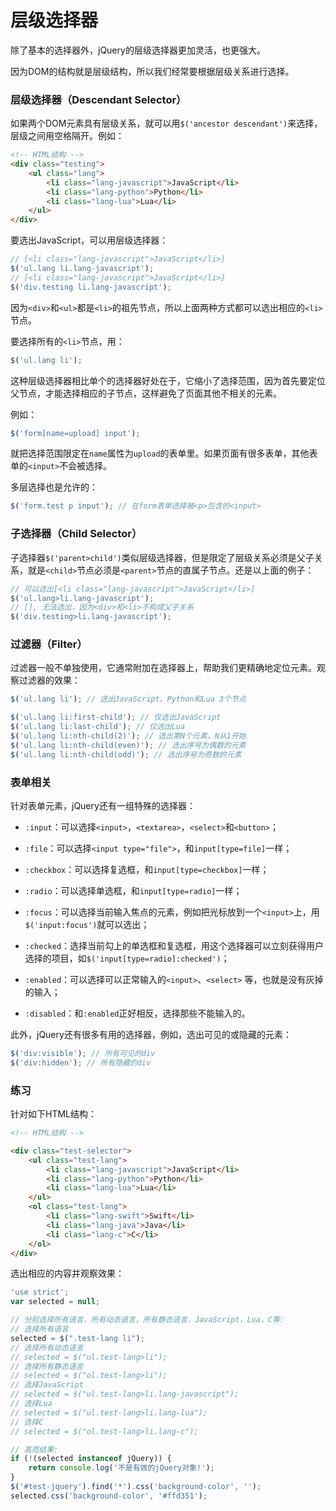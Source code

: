 # 层级选择器

除了基本的选择器外，jQuery的层级选择器更加灵活，也更强大。

因为DOM的结构就是层级结构，所以我们经常要根据层级关系进行选择。

### 层级选择器（Descendant Selector）

如果两个DOM元素具有层级关系，就可以用`$('ancestor descendant')`来选择，层级之间用空格隔开。例如：

```html
<!-- HTML结构 -->
<div class="testing">
    <ul class="lang">
        <li class="lang-javascript">JavaScript</li>
        <li class="lang-python">Python</li>
        <li class="lang-lua">Lua</li>
    </ul>
</div>
```

要选出JavaScript，可以用层级选择器：

```js
// [<li class="lang-javascript">JavaScript</li>]
$('ul.lang li.lang-javascript');
// [<li class="lang-javascript">JavaScript</li>]
$('div.testing li.lang-javascript'); 
```

因为`<div>`和`<ul>`都是`<li>`的祖先节点，所以上面两种方式都可以选出相应的`<li>`节点。

要选择所有的`<li>`节点，用：

```js
$('ul.lang li');
```

这种层级选择器相比单个的选择器好处在于，它缩小了选择范围，因为首先要定位父节点，才能选择相应的子节点，这样避免了页面其他不相关的元素。

例如：

```js
$('form[name=upload] input');
```

就把选择范围限定在`name`属性为`upload`的表单里。如果页面有很多表单，其他表单的`<input>`不会被选择。

多层选择也是允许的：

```js
$('form.test p input'); // 在form表单选择被<p>包含的<input>
```

### 子选择器（Child Selector）

子选择器`$('parent>child')`类似层级选择器，但是限定了层级关系必须是父子关系，就是`<child>`节点必须是`<parent>`节点的直属子节点。还是以上面的例子：

```js
// 可以选出[<li class="lang-javascript">JavaScript</li>]
$('ul.lang>li.lang-javascript'); 
// [], 无法选出，因为<div>和<li>不构成父子关系
$('div.testing>li.lang-javascript'); 
```

### 过滤器（Filter）

过滤器一般不单独使用，它通常附加在选择器上，帮助我们更精确地定位元素。观察过滤器的效果：

```js
$('ul.lang li'); // 选出JavaScript、Python和Lua 3个节点

$('ul.lang li:first-child'); // 仅选出JavaScript
$('ul.lang li:last-child'); // 仅选出Lua
$('ul.lang li:nth-child(2)'); // 选出第N个元素，N从1开始
$('ul.lang li:nth-child(even)'); // 选出序号为偶数的元素
$('ul.lang li:nth-child(odd)'); // 选出序号为奇数的元素
```

### 表单相关

针对表单元素，jQuery还有一组特殊的选择器：

* `:input`：可以选择`<input>`，`<textarea>`，`<select>`和`<button>`；

* `:file`：可以选择`<input type="file">`，和`input[type=file]`一样；

* `:checkbox`：可以选择复选框，和`input[type=checkbox]`一样；

* `:radio`：可以选择单选框，和`input[type=radio]`一样；

* `:focus`：可以选择当前输入焦点的元素，例如把光标放到一个`<input>`上，用`$('input:focus')`就可以选出；

* `:checked`：选择当前勾上的单选框和复选框，用这个选择器可以立刻获得用户选择的项目，如`$('input[type=radio]:checked')`；

* `:enabled`：可以选择可以正常输入的`<input>`、`<select>` 等，也就是没有灰掉的输入；

* `:disabled`：和`:enabled`正好相反，选择那些不能输入的。

此外，jQuery还有很多有用的选择器，例如，选出可见的或隐藏的元素：

```js
$('div:visible'); // 所有可见的div
$('div:hidden'); // 所有隐藏的div
```

### 练习

针对如下HTML结构：

```html
<!-- HTML结构 -->

<div class="test-selector">
    <ul class="test-lang">
        <li class="lang-javascript">JavaScript</li>
        <li class="lang-python">Python</li>
        <li class="lang-lua">Lua</li>
    </ul>
    <ol class="test-lang">
        <li class="lang-swift">Swift</li>
        <li class="lang-java">Java</li>
        <li class="lang-c">C</li>
    </ol>
</div>
```

选出相应的内容并观察效果：

```js
'use strict';
var selected = null;

// 分别选择所有语言，所有动态语言，所有静态语言，JavaScript，Lua，C等:
// 选择所有语言
selected = $(".test-lang li"); 
// 选择所有动态语言
// selected = $("ul.test-lang>li");
// 选择所有静态语言
// selected = $("ol.test-lang>li");
// 选择JavaScript
// selected = $("ul.test-lang>li.lang-javascript");
// 选择Lua 
// selected = $("ul.test-lang>li.lang-lua"); 
// 选择C
// selected = $("ol.test-lang>li.lang-c"); 

// 高亮结果:
if (!(selected instanceof jQuery)) {
    return console.log('不是有效的jQuery对象!');
}
$('#test-jquery').find('*').css('background-color', '');
selected.css('background-color', '#ffd351');
```